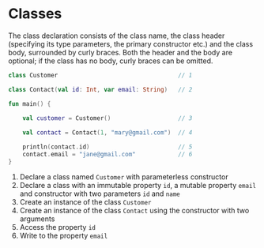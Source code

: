 # Classes

The class declaration consists of the class name, the class header (specifying its type parameters, 
the primary constructor etc.) and the class body, surrounded by curly braces. 
Both the header and the body are optional; if the class has no body, curly braces can be omitted.
    
<div class="language-kotlin" theme="idea">

```kotlin
class Customer                                  // 1

class Contact(val id: Int, var email: String)   // 2

fun main() {

    val customer = Customer()                   // 3
    
    val contact = Contact(1, "mary@gmail.com")  // 4

    println(contact.id)                         // 5
    contact.email = "jane@gmail.com"            // 6
}
```

</div>  


1. Declare a class named `Customer` with parameterless constructor
2. Declare a class with an immutable property `id`, a mutable property `email` and constructor with two parameters `id` and `name`
3. Create an instance of the class `Customer`
4. Create an instance of the class `Contact` using the constructor with two arguments
5. Access the property `id`
6. Write to the property `email`
